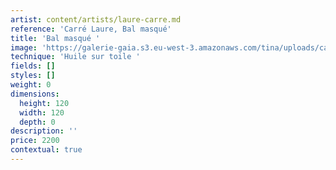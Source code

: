 ```yaml
---
artist: content/artists/laure-carre.md
reference: 'Carré Laure, Bal masqué'
title: 'Bal masqué '
image: 'https://galerie-gaia.s3.eu-west-3.amazonaws.com/tina/uploads/carre-laure/Bal masqué 120X120.jpg'
technique: 'Huile sur toile '
fields: []
styles: []
weight: 0
dimensions:
  height: 120
  width: 120
  depth: 0
description: ''
price: 2200
contextual: true
---
```


